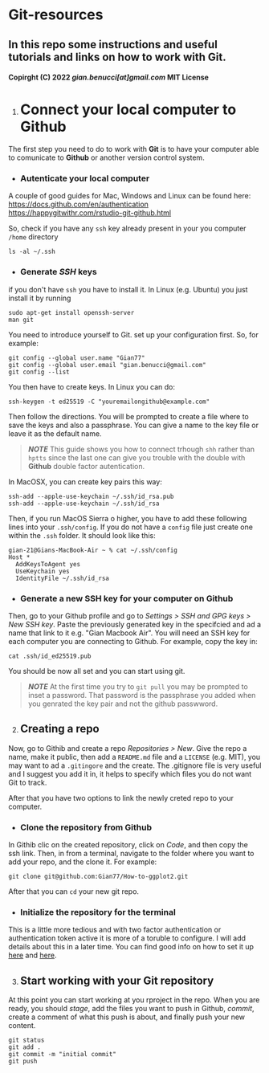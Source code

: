 # Git-resources

## In this repo some instructions and useful tutorials and links on how to work with Git.

#### Copirght (C) 2022 *gian.benucci[at]gmail.com* MIT License

1) # Connect your local computer to Github

The first step you need to do to work with **Git** is to have your computer able to comunicate to **Github** or another version control system.

* ### Autenticate your local computer

A couple of good guides for Mac, Windows and Linux can be found here: <bc>
https://docs.github.com/en/authentication
https://happygitwithr.com/rstudio-git-github.html

So, check if you have any `ssh` key already present in your you computer `/home` directory

```
ls -al ~/.ssh
```
* ### Generate *SSH* keys

if you don't have `ssh` you have to install it. In Linux (e.g. Ubuntu) you just install it by running
```
sudo apt-get install openssh-server
man git
```
You need to introduce yourself to Git. set up your configuration first. So, for example:

```
git config --global user.name "Gian77"
git config --global user.email "gian.benucci@gmail.com"
git config --list
```
You then have to create keys. In Linux you can do:
```
ssh-keygen -t ed25519 -C "youremailongithub@example.com"
```
Then follow the directions. You will be prompted to create a file where to save the keys and also a passphrase. You can give a name to the key file or leave it as the default name.

> **_NOTE_** This guide shows you how to connect trhough `shh` rather than `hptts` since the last one can give you
> trouble with the double with **Github** double factor autentication.

In MacOSX, you can create key pairs this way:
```
ssh-add --apple-use-keychain ~/.ssh/id_rsa.pub
ssh-add --apple-use-keychain ~/.ssh/id_rsa
```
Then, if you run MacOS Sierra o higher, you have to add these following lines into your `.ssh/config`.
If you do not have a `config` file just create one within the `.ssh` folder. It should look like this:
```
gian-21@Gians-MacBook-Air ~ % cat ~/.ssh/config
Host *
  AddKeysToAgent yes
  UseKeychain yes
  IdentityFile ~/.ssh/id_rsa
```

* ### Generate a new SSH key for your computer on Github

Then, go to your Github profile and go to *Settings > SSH and GPG keys > New SSH key*. Paste the previously generated key in the specifcied and ad a name that link to it e.g. "Gian Macbook Air". You will need an SSH key for each computer you are connecting to Github. For example, copy the key in:
```
cat .ssh/id_ed25519.pub
```
You should be now all set and you can start using git.

> **_NOTE_** At the first time you try to `git pull` you may be prompted to inset a password. That password is the passphrase you added when you genrated the key pair and not the github passwword.


2) ## Creating a repo

Now, go to Githib and create a repo *Repositories > New*. Give the repo a name, make it public, then add a `README.md` file and a `LICENSE` (e.g. MIT), you may want to ad a `.gitingore` and the create.
The .gitignore file is very useful and I suggest you add it in, it helps to specify which files you do not want Git to track.

After that you have two options to link the newly creted repo to your computer.

* ### Clone the repository from Github

In Githib clic on the created repository, click on *Code*, and then copy the ssh link. Then, in from a terminal, navigate to the folder where you want to add your repo, and the clone it. For example:

```
git clone git@github.com:Gian77/How-to-ggplot2.git
```
After that you can `cd` your new git repo.

* ### Initialize the repository for the terminal

This is a little more tedious and with two factor authentication or authentication token active it is more of a toruble to configure. I will add details about this in a later time. You can find good info on how to set it up [here](https://docs.github.com/en/get-started/importing-your-projects-to-github/importing-source-code-to-github/adding-an-existing-project-to-github-using-the-command-line) and [here](https://github.com/donnemartin/gitsome#enabling-bash-completions).

3) ## Start working with your Git repository

At this point you can start working at you rproject in the repo. When you are ready, you should *stage*, add the files you want to push in Github, *commit*, create a comment of what this push is about, and finally push your new content.

```
git status
git add .
git commit -m "initial commit"
git push
```
